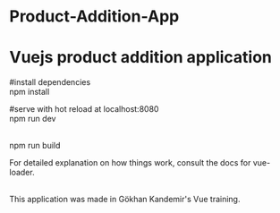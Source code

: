 # Product-Addition-App
<h1>Vuejs product addition application</h1>

#install dependencies 
<br>
npm install

#serve with hot reload at localhost:8080
 <br>
npm run dev


<br>
npm run build
<br>

For detailed explanation on how things work, consult the docs for vue-loader.

<br>
This application was made in Gökhan Kandemir's Vue training.
